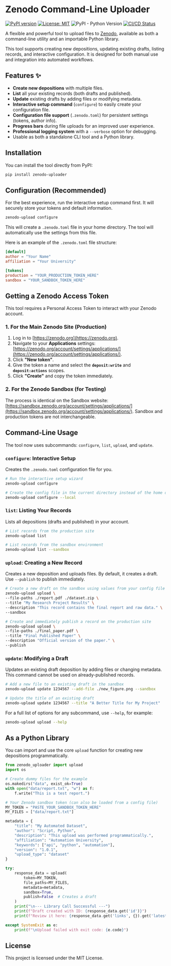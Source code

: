 # Zenodo Command-Line Uploader

[![PyPI version](https://badge.fury.io/py/zenodo-cli-uploader-wanglei.svg)](https://badge.fury.io/py/zenodo-cli-uploader-wanglei)
[![License: MIT](https://img.shields.io/badge/License-MIT-yellow.svg)](https://opensource.org/licenses/MIT)
![PyPI - Python Version](https://img.shields.io/pypi/pyversions/zenodo-cli-uploader-wanglei)
[![CI/CD Status](https://github.com/wangleiofficial/zenodo-uploader/actions/workflows/publish-to-pypi.yml/badge.svg)](https://github.com/wangleiofficial/zenodo-uploader/actions/workflows/publish-to-pypi.yml)

A flexible and powerful tool to upload files to [Zenodo](https://zenodo.org), available as both a command-line utility and an importable Python library.

This tool supports creating new depositions, updating existing drafts, listing records, and interactive configuration. It is designed for both manual use and integration into automated workflows.

## Features ✨

-   **Create new depositions** with multiple files.
-   **List** all your existing records (both drafts and published).
-   **Update** existing drafts by adding files or modifying metadata.
-   **Interactive setup command** (`configure`) to easily create your configuration file.
-   **Configuration file support** (`.zenodo.toml`) for persistent settings (tokens, author info).
-   **Progress bars** during file uploads for an improved user experience.
-   **Professional logging system** with a `--verbose` option for debugging.
-   Usable as both a standalone CLI tool and a Python library.

## Installation

You can install the tool directly from PyPI:

```bash
pip install zenodo-uploader
```

## Configuration (Recommended)

For the best experience, run the interactive setup command first. It will securely store your tokens and default information.

```bash
zenodo-upload configure
```
This will create a `.zenodo.toml` file in your home directory. The tool will automatically use the settings from this file.

Here is an example of the `.zenodo.toml` file structure:
```toml
[default]
author = "Your Name"
affiliation = "Your University"

[tokens]
production = "YOUR_PRODUCTION_TOKEN_HERE"
sandbox = "YOUR_SANDBOX_TOKEN_HERE"
```

## Getting a Zenodo Access Token

This tool requires a Personal Access Token to interact with your Zenodo account.

### 1. For the Main Zenodo Site (Production)

1.  Log in to [https://zenodo.org](https://zenodo.org).
2.  Navigate to your **Applications** settings: [https://zenodo.org/account/settings/applications/](https://zenodo.org/account/settings/applications/).
3.  Click **"New token"**.
4.  Give the token a name and select the **`deposit:write`** and **`deposit:actions`** scopes.
5.  Click **"Create"** and copy the token immediately.

### 2. For the Zenodo Sandbox (for Testing)

The process is identical on the Sandbox website: [https://sandbox.zenodo.org/account/settings/applications/](https://sandbox.zenodo.org/account/settings/applications/). Sandbox and production tokens are not interchangeable.

## Command-Line Usage

The tool now uses subcommands: `configure`, `list`, `upload`, and `update`.

### `configure`: Interactive Setup
Creates the `.zenodo.toml` configuration file for you.

```bash
# Run the interactive setup wizard
zenodo-upload configure

# Create the config file in the current directory instead of the home directory
zenodo-upload configure --local
```

### `list`: Listing Your Records
Lists all depositions (drafts and published) in your account.

```bash
# List records from the production site
zenodo-upload list

# List records from the sandbox environment
zenodo-upload list --sandbox
```

### `upload`: Creating a New Record
Creates a new deposition and uploads files. By default, it creates a draft. Use `--publish` to publish immediately.

```bash
# Create a new draft on the sandbox using values from your config file
zenodo-upload upload \
--file-paths ./report.pdf ./dataset.zip \
--title "My Research Project Results" \
--description "This record contains the final report and raw data." \
--sandbox

# Create and immediately publish a record on the production site
zenodo-upload upload \
--file-paths ./final_paper.pdf \
--title "Final Published Paper" \
--description "Official version of the paper." \
--publish
```

### `update`: Modifying a Draft
Updates an existing draft deposition by adding files or changing metadata. This command cannot be used on already-published records.

```bash
# Add a new file to an existing draft in the sandbox
zenodo-upload update 1234567 --add-file ./new_figure.png --sandbox

# Update the title of an existing draft
zenodo-upload update 1234567 --title "A Better Title for My Project"
```

For a full list of options for any subcommand, use `--help`, for example:
```bash
zenodo-upload upload --help
```

## As a Python Library

You can import and use the core `upload` function for creating new depositions programmatically.

```python
from zenodo_uploader import upload
import os

# Create dummy files for the example
os.makedirs("data", exist_ok=True)
with open("data/report.txt", "w") as f:
    f.write("This is a test report.")

# Your Zenodo sandbox token (can also be loaded from a config file)
MY_TOKEN = "PASTE_YOUR_SANDBOX_TOKEN_HERE"
MY_FILES = ["data/report.txt"]

metadata = {
    "title": "My Automated Dataset",
    "author": "Script, Python",
    "description": "This upload was performed programmatically.",
    "affiliation": "Automation University",
    "keywords": ["api", "python", "automation"],
    "version": "1.0.1",
    "upload_type": "dataset"
}

try:
    response_data = upload(
        token=MY_TOKEN,
        file_paths=MY_FILES,
        metadata=metadata,
        sandbox=True,
        publish=False  # Creates a draft
    )
    print("\n--- Library Call Successful ---")
    print(f"Draft created with ID: {response_data.get('id')}")
    print(f"Review it here: {response_data.get('links', {}).get('latest_draft_html')}")

except SystemExit as e:
    print(f"\nUpload failed with exit code: {e.code}")

```

## License

This project is licensed under the MIT License.